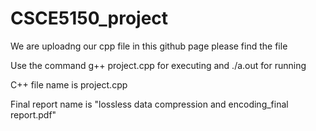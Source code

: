 # CSCE5150_project

We are uploadng our cpp file in this github page please find the file

Use the command g++ project.cpp for executing and ./a.out for running

C++ file name is project.cpp

Final report name is "lossless data compression and encoding­_final report.pdf"
